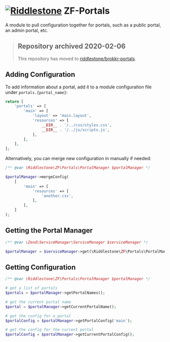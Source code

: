 # [![Riddlestone](https://avatars0.githubusercontent.com/u/57593244?s=30&v=4)](https://github.com/riddlestone) ZF-Portals

A module to pull configuration together for portals, such as a public portal, an admin portal, etc.

> ## Repository archived 2020-02-06
>
> This repository has moved to [riddlestone/brokkr-portals](https://github.com/riddlestone/brokkr-portals).

## Adding Configuration

To add information about a portal, add it to a module configuration file under `portals.{portal_name}`:

```php
return [
    'portals' => [
        'main' => [
            'layout' => 'main.layout',
            'resources' => [
                __DIR__ . '/../css/styles.css',
                __DIR__ . '/../js/scripts.js',
            ],
        ],
    ],
];
```

Alternatively, you can merge new configuration in manually if needed:

```php
/** @var \Riddlestone\ZF\Portals\PortalManager $portalManager */

$portalManager->mergeConfig(
    [
        'main' => [
            'resources' => [
                'another.css',
            ],
        ],
    ]
);
```

## Getting the Portal Manager
```php
/** @var \Zend\ServiceManager\ServiceManager $serviceManager */

$portalManager = $serviceManager->get(\Riddlestone\ZF\Portals\PortalManager::class);
```

## Getting Configuration

```php
/** @var \Riddlestone\ZF\Portals\PortalManager $portalManager */

# get a list of portals
$portals = $portalManager->getPortalNames();

# get the current portal name
$portal = $portalManager->getCurrentPortalName();

# get the config for a portal
$portalConfig = $portalManager->getPortalConfig('main');

# get the config for the current portal
$portalConfig = $portalManager->getCurrentPortalConfig();
```
